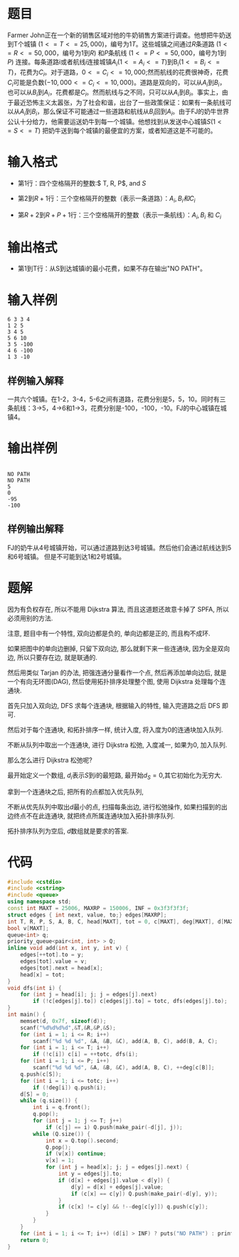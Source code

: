 # 题目

Farmer John正在一个新的销售区域对他的牛奶销售方案进行调查。他想把牛奶送到T个城镇 $(1 <= T <= 25,000)$，编号为$1T$。这些城镇之间通过$R$条道路 $(1 <= R <= 50,000$，编号为$1$到$R$) 和$P$条航线 $(1 <= P <= 50,000$，编号为$1$到$P$) 连接。每条道路i或者航线$i$连接城镇$A_i (1 <= A_i <= T)$到B$_i (1 <= B_i <= T)$，花费为$C_i$。对于道路，$0 <= C_i <= 10,000$;然而航线的花费很神奇，花费$C_i$可能是负数$(-10,000 <= C_i <= 10,000)$。道路是双向的，可以从$A_i$到$B_i$，也可以从$B_i$到$A_i$，花费都是$C_i$。然而航线与之不同，只可以从$A_i$到$B_i$。事实上，由于最近恐怖主义太嚣张，为了社会和谐，出台了一些政策保证：如果有一条航线可以从$A_i$到$B_i$，那么保证不可能通过一些道路和航线从$B_i$回到$A_i$。由于FJ的奶牛世界公认十分给力，他需要运送奶牛到每一个城镇。他想找到从发送中心城镇$S(1 <= S <= T)$ 把奶牛送到每个城镇的最便宜的方案，或者知道这是不可能的。

# 输入格式

* 第$1$行：四个空格隔开的整数:$ T, R, P$, and $S$ 

* 第$2$到$R+1$行：三个空格隔开的整数（表示一条道路）：$A_i, B_i 和 C_i$

* 第$R+2$到$R+P+1$行：三个空格隔开的整数（表示一条航线）：$A_i, B_i$ 和 $C_i$

# 输出格式

* 第1到T行：从S到达城镇i的最小花费，如果不存在输出"NO PATH"。

# 输入样例

```
6 3 3 4
1 2 5
3 4 5
5 6 10
3 5 -100
4 6 -100
1 3 -10
```

## 样例输入解释

一共六个城镇。在1-2，3-4，5-6之间有道路，花费分别是5，5，10。同时有三条航线：3->5，4->6和1->3，花费分别是-100，-100，-10。FJ的中心城镇在城镇4。

# 输出样例

```

NO PATH
NO PATH
5
0
-95
-100
```

## 样例输出解释

FJ的奶牛从4号城镇开始，可以通过道路到达3号城镇。然后他们会通过航线达到5和6号城镇。
但是不可能到达1和2号城镇。

# 题解

因为有负权存在, 所以不能用 Dijkstra 算法, 而且这道题还故意卡掉了 SPFA, 所以必须用别的方法.

注意, 题目中有一个特性, 双向边都是负的, 单向边都是正的, 而且构不成环.

如果把图中的单向边删掉, 只留下双向边, 那么就剩下来一些连通块, 因为全是双向边, 所以只要存在边, 就是联通的.

然后用类似 Tarjan 的办法, 把强连通分量看作一个点, 然后再添加单向边后, 就是一个有向无环图(DAG), 然后使用拓扑排序处理整个图, 使用 Dijkstra 处理每个连通块.

首先只加入双向边, DFS 求每个连通块, 根据输入的特性, 输入完道路之后 DFS 即可.

然后对于每个连通块, 和拓扑排序一样, 统计入度, 将入度为0的连通块加入队列. 

不断从队列中取出一个连通块, 进行 Dijkstra 松弛, 入度减一, 如果为0, 加入队列.

那么怎么进行 Dijkstra 松弛呢?

最开始定义一个数组, $d_i$表示$S$到$i$的最短路, 最开始$d_S=0$,其它初始化为无穷大.

拿到一个连通块之后, 把所有的点都加入优先队列,

不断从优先队列中取出$d$最小的点, 扫描每条出边, 进行松弛操作, 如果扫描到的出边终点不在此连通块, 就把终点所属连通块加入拓扑排序队列.

拓扑排序队列为空后, $d$数组就是要求的答案.

# 代码

```cpp
#include <cstdio>
#include <cstring>
#include <queue>
using namespace std;
const int MAXT = 25006, MAXRP = 150006, INF = 0x3f3f3f3f;
struct edges { int next, value, to;} edges[MAXRP];
int T, R, P, S, A, B, C, head[MAXT], tot = 0, c[MAXT], deg[MAXT], d[MAXT], totc = 0;
bool v[MAXT];
queue<int> q;
priority_queue<pair<int, int> > Q;
inline void add(int x, int y, int v) {
    edges[++tot].to = y;
    edges[tot].value = v;
    edges[tot].next = head[x];
    head[x] = tot;
}
void dfs(int i) {
    for (int j = head[i]; j; j = edges[j].next)
        if (!c[edges[j].to]) c[edges[j].to] = totc, dfs(edges[j].to);
}
int main() {
    memset(d, 0x7f, sizeof(d));
    scanf("%d%d%d%d",&T,&R,&P,&S);
    for (int i = 1; i <= R; i++)
        scanf("%d %d %d", &A, &B, &C), add(A, B, C), add(B, A, C);
    for (int i = 1; i <= T; i++)
        if (!c[i]) c[i] = ++totc, dfs(i);
    for (int i = 1; i <= P; i++)
        scanf("%d %d %d", &A, &B, &C), add(A, B, C), ++deg[c[B]];
    q.push(c[S]);
    for (int i = 1; i <= totc; i++)
        if (!deg[i]) q.push(i);
    d[S] = 0;
    while (q.size()) {
        int i = q.front();
        q.pop();
        for (int j = 1; j <= T; j++)
            if (c[j] == i) Q.push(make_pair(-d[j], j));
        while (Q.size()) {
            int x = Q.top().second;
            Q.pop();
            if (v[x]) continue;
            v[x] = 1;
            for (int j = head[x]; j; j = edges[j].next) {
                int y = edges[j].to;
                if (d[x] + edges[j].value < d[y]) {
                    d[y] = d[x] + edges[j].value;
                    if (c[x] == c[y]) Q.push(make_pair(-d[y], y));
                }
                if (c[x] != c[y] && !--deg[c[y]]) q.push(c[y]);
            }
        }
    }
    for (int i = 1; i <= T; i++) (d[i] > INF) ? puts("NO PATH") : printf("%d\n", d[i]);
    return 0;
}
```